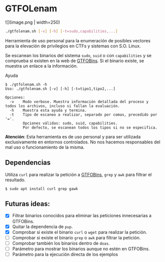 # GTFOLenam

![](image.png | width=250)

```bash
./gtfolenam.sh [-v] [-h] [-t=sudo,capabilities,...]
```

Herramienta de uso personal para la enumeración de posibles vectores para la elevación de privilegios en CTFs y sistemas con S.O. Linux.

Se escanean los binarios del sistema `sudo`, `suid` o con `capabilities` y se comprueba si existen en la web de [GTFOBins](https://gtfobins.github.io/). Si el binario existe, se muestra un enlace a la información.

Ayuda
```
$ ./gtfolenam.sh -h
Uso: ./gtfolenam.sh [-v] [-h] [-t=tipo1,tipo2,...]

Opciones:
  -v    Modo verbose. Muestra información detallada del proceso y todos los archivos, incluso si fallan la evaluación.
  -h    Muestra esta ayuda y termina.
  -t    Tipo de escaneo a realizar, separado por comas, precedido por '='.
        Opciones válidas: sudo, suid, capabilities.
        Por defecto, se escanean todos los tipos si no se especifica.
```

**Atención**: Esta herramienta es de uso personal y para ser utilizada exclusivamente en entornos controlados. No nos hacemos responsables del mal uso o funcionamiento de la misma.

## Dependencias

Utiliza `curl` para realizar la petición a [GTFOBins](https://gtfobins.github.io/), `grep` y `awk` para filtrar el resultado.

```
$ sudo apt install curl grep gawk
``` 

## Futuras ideas:
- [x] Filtrar binarios conocidos para eliminar las peticiones innecesarias a GTFOBins.
- [x] Quitar la dependencia de `pup`.
- [x] Comprobar si existe el binario `curl` o `wget` para realizar la petición.
- [ ] Comprobar si existe el binario `grep` o `awk` para filtrar la petición.
- [ ] Comprobar también los binarios dentro de `doas`.
- [ ] Parámetro para mostrar los binarios aunque no estén en GTFOBins.
- [ ] Parámetro para la ejecución directa de los ejemplos
